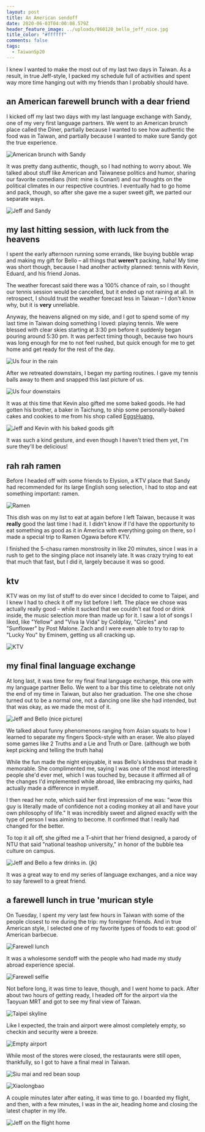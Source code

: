 ```yaml
---
layout: post
title: An American sendoff
date: 2020-06-03T04:00:08.579Z
header_feature_image: ../uploads/060120_bello_jeff_nice.jpg
title_color: "#ffffff"
comments: false
tags:
  - TaiwanSp20
---
```

I knew I wanted to make the most out of my last two days in Taiwan. As a result, in true Jeff-style, I packed my schedule full of activities and spent way more time hanging out with my friends than I probably should have.

## an American farewell brunch with a dear friend

I kicked off my last two days with my last language exchange with Sandy, one of my very first language partners. We went to an American brunch place called the Diner, partially because I wanted to see how authentic the food was in Taiwan, and partially because I wanted to make sure Sandy got the true experience.

![American brunch with Sandy](../uploads/060120_sandy_brunch_food.jpg "American brunch with Sandy")

It was pretty dang authentic, though, so I had nothing to worry about. We talked about stuff like American and Taiwanese politics and humor, sharing our favorite comedians (hint: mine is Conan!) and our thoughts on the political climates in our respective countries. I eventually had to go home and pack, though, so after she gave me a super sweet gift, we parted our separate ways.

![Jeff and Sandy](../uploads/060120_sandy_jeff_brunch.jpg "Jeff and Sandy")

## my last hitting session, with luck from the heavens

I spent the early afternoon running some errands, like buying bubble wrap and making my gift for Bello – all things that **weren't** packing, haha! My time was short though, because I had another activity planned: tennis with Kevin, Eduard, and his friend Jonas.

The weather forecast said there was a 100% chance of rain, so I thought our tennis session would be cancelled, but it ended up not raining at all. In retrospect, I should trust the weather forecast less in Taiwan – I don't know why, but it is **very** unreliable. 

Anyway, the heavens aligned on my side, and I got to spend some of my last time in Taiwan doing something I loved: playing tennis. We were blessed with clear skies starting at 3:30 pm before it suddenly began pouring around 5:30 pm. It was perfect timing though, because two hours was long enough for me to not feel rushed, but quick enough for me to get home and get ready for the rest of the day.

![Us four in the rain](../uploads/060120_tennis_last_time_rain.jpg "Us four in the rain")

After we retreated downstairs, I began my parting routines. I gave my tennis balls away to them and snapped this last picture of us.

![Us four downstairs](../uploads/060120_tennis_last_time_inside.jpg "Us four downstairs")

It was at this time that Kevin also gifted me some baked goods. He had gotten his brother, a baker in Taichung, to ship some personally-baked cakes and cookies to me from his shop called [EggsHuang.](https://www.facebook.com/Eggs.Huang)

![Jeff and Kevin with his baked goods gift](../uploads/060120_kevin_gift.jpg "Jeff and Kevin with his baked goods gift")

It was such a kind gesture, and even though I haven't tried them yet, I'm sure they'll be delicious!

## rah rah ramen

Before I headed off with some friends to Elysion, a KTV place that Sandy had recommended for its large English song selection, I had to stop and eat something important: ramen.

![Ramen](../uploads/060120_ramen.jpg "Ramen")

This dish was on my list to eat at again before I left Taiwan, because it was **really** good the last time I had it. I didn't know if I'd have the opportunity to eat something as good as it in America with everything going on there, so I made a special trip to Ramen Ogawa before KTV.

I finished the 5-chasu ramen monstrosity in like 20 minutes, since I was in a rush to get to the singing place not insanely late. It was crazy trying to eat that much that fast, but I did it, largely because it was so good.

## ktv

KTV was on my list of stuff to do ever since I decided to come to Taipei, and I knew I had to check it off my list before I left. The place we chose was actually really good – while it sucked that we couldn't eat food or drink inside, the music selection more than made up for it. I saw a lot of songs I liked, like "Yellow" and "Viva la Vida" by Coldplay, "Circles" and "Sunflower" by Post Malone. Zach and I were even able to try to rap to "Lucky You" by Eminem, getting us all cracking up.

![KTV](../uploads/060120_ktv.jpg "KTV")

## my final final language exchange

At long last, it was time for my final final language exchange, this one with my language partner Bello. We went to a bar this time to celebrate not only the end of my time in Taiwan, but also her graduation. The one she chose turned out to be a normal one, not a dancing one like she had intended, but that was okay, as we made the most of it.

![Jeff and Bello (nice picture)](../uploads/060120_bello_jeff_nice.jpg "Jeff and Bello (nice picture)")

We talked about funny phenomenons ranging from Asian squats to how I learned to separate my fingers Spock-style with an eraser. We also played some games like 2 Truths and a Lie and Truth or Dare. (although we both kept picking and telling the truth haha)

While the fun made the night enjoyable, it was Bello's kindness that made it memorable. She complimented me, saying I was one of the most interesting people she'd ever met, which I was touched by, because it affirmed all of the changes I'd implemented while abroad, like embracing my quirks, had actually made a difference in myself.

I then read her note, which said her first impression of me was: "wow this guy is literally made of confidence not a coding monkey at all and have your own philosophy of life." It was incredibly sweet and aligned exactly with the type of person I was aiming to become. It confirmed that I really had changed for the better.

To top it all off, she gifted me a T-shirt that her friend designed, a parody of NTU that said "national teashop university," in honor of the bubble tea culture on campus.

![Jeff and Bello a few drinks in. (jk)](../uploads/060120_bello_jeff_funny_face.jpg "Jeff and Bello (funny)")

It was a great way to end my series of language exchanges, and a nice way to say farewell to a great friend.

## a farewell lunch in true 'murican style

On Tuesday, I spent my very last few hours in Taiwan with some of the people closest to me during the trip: my foreigner friends. And in true American style, I selected one of my favorite types of foods to eat: good ol' American barbecue. 

![Farewell lunch](../uploads/060220_farewell_lunch.jpg "Farewell lunch")

It was a wholesome sendoff with the people who had made my study abroad experience special.

![Farewell selfie](../uploads/060220_farewell_selfie.jpg "Farewell selfie")

Not before long, it was time to leave, though, and I went home to pack. After about two hours of getting ready, I headed off for the airport via the Taoyuan MRT and got to see my final view of Taiwan.

![Taipei skyline](../uploads/060220_taipei_final_view.jpg "Taipei skyline")

Like I expected, the train and airport were almost completely empty, so checkin and security were a breeze.

![Empty airport](../uploads/060220_empty_airport.jpg "Empty airport")

While most of the stores were closed, the restaurants were still open, thankfully, so I got to have a final meal in Taiwan.

![Siu mai and red bean soup](../uploads/060220_final_meal_siu_mai.jpg "Siu mai and red bean soup")

![Xiaolongbao](../uploads/060220_xiao_long_bao.jpg "Xiaolongbao")

A couple minutes later after eating, it was time to go. I boarded my flight, and then, with a few minutes, I was in the air, heading home and closing the latest chapter in my life.

![Jeff on the flight home](../uploads/060220_flight.jpg "Jeff on the flight home")